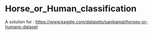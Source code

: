 # Horse_or_Human_classification
A solution for : https://www.kaggle.com/datasets/sanikamal/horses-or-humans-dataset
